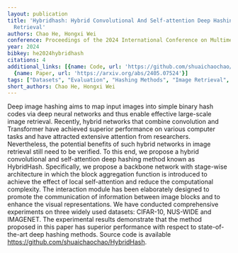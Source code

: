 ```yaml
---
layout: publication
title: 'Hybridhash: Hybrid Convolutional And Self-attention Deep Hashing For Image
  Retrieval'
authors: Chao He, Hongxi Wei
conference: Proceedings of the 2024 International Conference on Multimedia Retrieval
year: 2024
bibkey: he2024hybridhash
citations: 4
additional_links: [{name: Code, url: 'https://github.com/shuaichaochao/HybridHash.'},
  {name: Paper, url: 'https://arxiv.org/abs/2405.07524'}]
tags: ["Datasets", "Evaluation", "Hashing Methods", "Image Retrieval", "Neural Hashing"]
short_authors: Chao He, Hongxi Wei
---
```

Deep image hashing aims to map input images into simple binary hash codes via
deep neural networks and thus enable effective large-scale image retrieval.
Recently, hybrid networks that combine convolution and Transformer have
achieved superior performance on various computer tasks and have attracted
extensive attention from researchers. Nevertheless, the potential benefits of
such hybrid networks in image retrieval still need to be verified. To this end,
we propose a hybrid convolutional and self-attention deep hashing method known
as HybridHash. Specifically, we propose a backbone network with stage-wise
architecture in which the block aggregation function is introduced to achieve
the effect of local self-attention and reduce the computational complexity. The
interaction module has been elaborately designed to promote the communication
of information between image blocks and to enhance the visual representations.
We have conducted comprehensive experiments on three widely used datasets:
CIFAR-10, NUS-WIDE and IMAGENET. The experimental results demonstrate that the
method proposed in this paper has superior performance with respect to
state-of-the-art deep hashing methods. Source code is available
https://github.com/shuaichaochao/HybridHash.